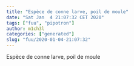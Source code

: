```yaml
---
title: "Espèce de conne larve, poil de moule"
date: "Sat Jan  4 21:07:32 CET 2020"
tags: ["fuu", "pipotron"]
author: m1ch3l
categories: ["generated"]
slug: "fuu/2020-01-04-21:07:32"
---
```


Espèce de conne larve, poil de moule
